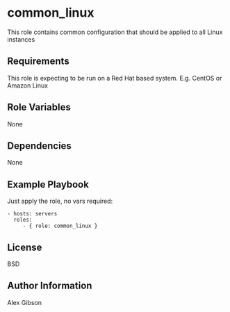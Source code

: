 common_linux
===============

This role contains common configuration that should be applied to all Linux instances

Requirements
------------

This role is expecting to be run on a Red Hat based system.  E.g. CentOS or Amazon Linux

Role Variables
--------------

None

Dependencies
------------

None

Example Playbook
----------------

Just apply the role, no vars required:

    - hosts: servers
      roles:
         - { role: common_linux }

License
-------

BSD

Author Information
------------------

Alex Gibson
